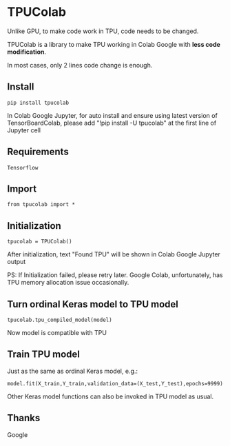 # TPUColab

Unlike GPU, to make code work in TPU, code needs to be changed.

TPUColab is a library to make TPU working in Colab Google with **less code modification**.

In most cases, only 2 lines code change is enough.

## Install

    pip install tpucolab

In Colab Google Jupyter, for auto install and ensure using latest version of TensorBoardColab, please add "!pip install -U tpucolab" at the first line of Jupyter cell

## Requirements

    Tensorflow

## Import

    from tpucolab import *

## Initialization

    tpucolab = TPUColab()

After initialization, text "Found TPU" will be shown in Colab Google Jupyter output

PS: If Initialization failed, please retry later. Google Colab, unfortunately, has TPU memory allocation issue occasionally.

## Turn ordinal Keras model to TPU model

    tpucolab.tpu_compiled_model(model)
    
Now model is compatible with TPU

## Train TPU model

Just as the same as ordinal Keras model, e.g.:

    model.fit(X_train,Y_train,validation_data=(X_test,Y_test),epochs=9999)
    
Other Keras model functions can also be invoked in TPU model as usual.


## Thanks

Google
